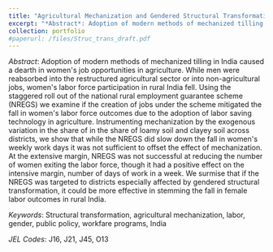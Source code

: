 ```yaml
---
title: "Agricultural Mechanization and Gendered Structural Transformation in India (With Kajal Gulati and Samuel S. Bird)"
excerpt: "*Abstract*: Adoption of modern methods of mechanized tilling in India caused a dearth in women's job opportunities in agriculture. While men were reabsorbed into the restructured agricultural sector or into non-agricultural jobs, women's labor force participation in rural India fell. Using the staggered roll out of the national rural employment guarantee scheme (NREGS) we examine if the creation of jobs under the scheme mitigated the fall in women's labor force outcomes due to the adoption of labor saving technology in agriculture. Instrumenting mechanization by the exogenous variation in the share of in the share of loamy soil and clayey soil across districts, we show that while the NREGS did slow down the fall in women's weekly work days it was not sufficient to offset the effect of mechanization. At the extensive margin, NREGS was not successful at reducing the number of women exiting the labor force, though it had a positive effect on the intensive margin, number of days of work in a week. We surmise that if the NREGS was targeted to districts especially affected by gendered structural transformation, it could be more effective in stemming the fall in female labor outcomes in rural India."
collection: portfolio
#paperurl: /files/Struc_trans_draft.pdf
---
```


*Abstract*: Adoption of modern methods of mechanized tilling in India caused a dearth in women's job opportunities in agriculture. While men were reabsorbed into the restructured agricultural sector or into non-agricultural jobs, women's labor force participation in rural India fell. Using the staggered roll out of the national rural employment guarantee scheme (NREGS) we examine if the creation of jobs under the scheme mitigated the fall in women's labor force outcomes due to the adoption of labor saving technology in agriculture. Instrumenting mechanization by the exogenous variation in the share of in the share of loamy soil and clayey soil across districts, we show that while the NREGS did slow down the fall in women's weekly work days it was not sufficient to offset the effect of mechanization. At the extensive margin, NREGS was not successful at reducing the number of women exiting the labor force, though it had a positive effect on the intensive margin, number of days of work in a week. We surmise that if the NREGS was targeted to districts especially affected by gendered structural transformation, it could be more effective in stemming the fall in female labor outcomes in rural India.

*Keywords*: Structural transformation, agricultural mechanization, labor, gender, public policy, workfare programs, India 

*JEL Codes*: J16, J21, J45, O13 
